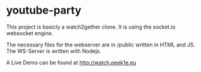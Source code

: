 # youtube-party

This project is basicly a watch2gether clone. It is using the socket.io websocket engine.

The necessary files for the webserver are in /public written in HTML and JS.
The WS-Server is written with Nodejs.

A Live Demo can be found at http://watch.peek1e.eu
